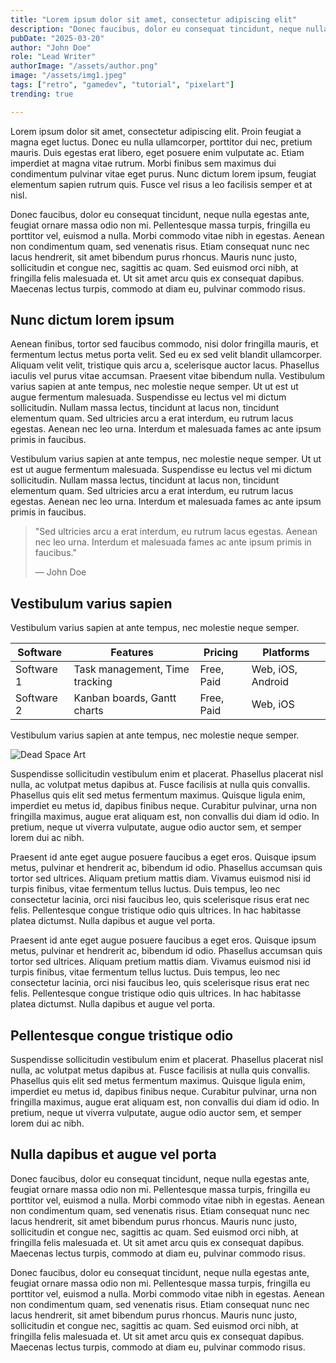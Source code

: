 ```yaml
---
title: "Lorem ipsum dolor sit amet, consectetur adipiscing elit"
description: "Donec faucibus, dolor eu consequat tincidunt, neque nulla egestas ante, feugiat ornare massa odio non mi. Pellentesque massa turpis, fringilla eu porttitor vel, euismod a nulla."
pubDate: "2025-03-20"
author: "John Doe"
role: "Lead Writer"
authorImage: "/assets/author.png"
image: "/assets/img1.jpeg"
tags: ["retro", "gamedev", "tutorial", "pixelart"]
trending: true

---
```

Lorem ipsum dolor sit amet, consectetur adipiscing elit. Proin feugiat a magna eget luctus. Donec eu nulla ullamcorper, porttitor dui nec, pretium mauris. Duis egestas erat libero, eget posuere enim vulputate ac. Etiam imperdiet at magna vitae rutrum. Morbi finibus sem maximus dui condimentum pulvinar vitae eget purus. Nunc dictum lorem ipsum, feugiat elementum sapien rutrum quis. Fusce vel risus a leo facilisis semper et at nisl.

Donec faucibus, dolor eu consequat tincidunt, neque nulla egestas ante, feugiat ornare massa odio non mi. Pellentesque massa turpis, fringilla eu porttitor vel, euismod a nulla. Morbi commodo vitae nibh in egestas. Aenean non condimentum quam, sed venenatis risus. Etiam consequat nunc nec lacus hendrerit, sit amet bibendum purus rhoncus. Mauris nunc justo, sollicitudin et congue nec, sagittis ac quam. Sed euismod orci nibh, at fringilla felis malesuada et. Ut sit amet arcu quis ex consequat dapibus. Maecenas lectus turpis, commodo at diam eu, pulvinar commodo risus.

## Nunc dictum lorem ipsum 
Aenean finibus, tortor sed faucibus commodo, nisi dolor fringilla mauris, et fermentum lectus metus porta velit. Sed eu ex sed velit blandit ullamcorper. Aliquam velit velit, tristique quis arcu a, scelerisque auctor lacus. Phasellus iaculis vel purus vitae accumsan. Praesent vitae bibendum nulla. Vestibulum varius sapien at ante tempus, nec molestie neque semper. Ut ut est ut augue fermentum malesuada. Suspendisse eu lectus vel mi dictum sollicitudin. Nullam massa lectus, tincidunt at lacus non, tincidunt elementum quam. Sed ultricies arcu a erat interdum, eu rutrum lacus egestas. Aenean nec leo urna. Interdum et malesuada fames ac ante ipsum primis in faucibus.

Vestibulum varius sapien at ante tempus, nec molestie neque semper. Ut ut est ut augue fermentum malesuada. Suspendisse eu lectus vel mi dictum sollicitudin. Nullam massa lectus, tincidunt at lacus non, tincidunt elementum quam. Sed ultricies arcu a erat interdum, eu rutrum lacus egestas. Aenean nec leo urna. Interdum et malesuada fames ac ante ipsum primis in faucibus.

> "Sed ultricies arcu a erat interdum, eu rutrum lacus egestas. Aenean nec leo urna. Interdum et malesuada fames ac ante ipsum primis in faucibus."
> 
> — John Doe

## Vestibulum varius sapien
Vestibulum varius sapien at ante tempus, nec molestie neque semper.

| Software     | Features                     | Pricing  | Platforms         |
|-------------|-----------------------------|---------|-----------------|
| Software 1  | Task management, Time tracking | Free, Paid | Web, iOS, Android |
| Software 2  | Kanban boards, Gantt charts  | Free, Paid | Web, iOS |

Vestibulum varius sapien at ante tempus, nec molestie neque semper.

![Dead Space Art](/assets/img1.jpeg)

Suspendisse sollicitudin vestibulum enim et placerat. Phasellus placerat nisl nulla, ac volutpat metus dapibus at. Fusce facilisis at nulla quis convallis. Phasellus quis elit sed metus fermentum maximus. Quisque ligula enim, imperdiet eu metus id, dapibus finibus neque. Curabitur pulvinar, urna non fringilla maximus, augue erat aliquam est, non convallis dui diam id odio. In pretium, neque ut viverra vulputate, augue odio auctor sem, et semper lorem dui ac nibh.

Praesent id ante eget augue posuere faucibus a eget eros. Quisque ipsum metus, pulvinar et hendrerit ac, bibendum id odio. Phasellus accumsan quis tortor sed ultrices. Aliquam pretium mattis diam. Vivamus euismod nisi id turpis finibus, vitae fermentum tellus luctus. Duis tempus, leo nec consectetur lacinia, orci nisi faucibus leo, quis scelerisque risus erat nec felis. Pellentesque congue tristique odio quis ultrices. In hac habitasse platea dictumst. Nulla dapibus et augue vel porta.

Praesent id ante eget augue posuere faucibus a eget eros. Quisque ipsum metus, pulvinar et hendrerit ac, bibendum id odio. Phasellus accumsan quis tortor sed ultrices. Aliquam pretium mattis diam. Vivamus euismod nisi id turpis finibus, vitae fermentum tellus luctus. Duis tempus, leo nec consectetur lacinia, orci nisi faucibus leo, quis scelerisque risus erat nec felis. Pellentesque congue tristique odio quis ultrices. In hac habitasse platea dictumst. Nulla dapibus et augue vel porta.

## Pellentesque congue tristique odio
Suspendisse sollicitudin vestibulum enim et placerat. Phasellus placerat nisl nulla, ac volutpat metus dapibus at. Fusce facilisis at nulla quis convallis. Phasellus quis elit sed metus fermentum maximus. Quisque ligula enim, imperdiet eu metus id, dapibus finibus neque. Curabitur pulvinar, urna non fringilla maximus, augue erat aliquam est, non convallis dui diam id odio. In pretium, neque ut viverra vulputate, augue odio auctor sem, et semper lorem dui ac nibh.

## Nulla dapibus et augue vel porta
Donec faucibus, dolor eu consequat tincidunt, neque nulla egestas ante, feugiat ornare massa odio non mi. Pellentesque massa turpis, fringilla eu porttitor vel, euismod a nulla. Morbi commodo vitae nibh in egestas. Aenean non condimentum quam, sed venenatis risus. Etiam consequat nunc nec lacus hendrerit, sit amet bibendum purus rhoncus. Mauris nunc justo, sollicitudin et congue nec, sagittis ac quam. Sed euismod orci nibh, at fringilla felis malesuada et. Ut sit amet arcu quis ex consequat dapibus. Maecenas lectus turpis, commodo at diam eu, pulvinar commodo risus.

Donec faucibus, dolor eu consequat tincidunt, neque nulla egestas ante, feugiat ornare massa odio non mi. Pellentesque massa turpis, fringilla eu porttitor vel, euismod a nulla. Morbi commodo vitae nibh in egestas. Aenean non condimentum quam, sed venenatis risus. Etiam consequat nunc nec lacus hendrerit, sit amet bibendum purus rhoncus. Mauris nunc justo, sollicitudin et congue nec, sagittis ac quam. Sed euismod orci nibh, at fringilla felis malesuada et. Ut sit amet arcu quis ex consequat dapibus. Maecenas lectus turpis, commodo at diam eu, pulvinar commodo risus.